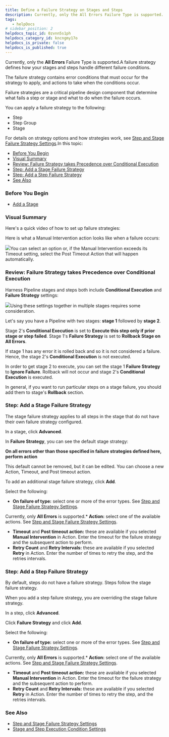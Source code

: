 ```yaml
---
title: Define a Failure Strategy on Stages and Steps
description: Currently, only the All Errors Failure Type is supported. A failure strategy defines how your stages and steps handle different failure conditions. The failure strategy contains error conditions that…
tags: 
   - helpDocs
# sidebar_position: 2
helpdocs_topic_id: 0zvnn5s1ph
helpdocs_category_id: kncngmy17o
helpdocs_is_private: false
helpdocs_is_published: true
---
```


Currently, only the **All Errors** Failure Type is supported.A failure strategy defines how your stages and steps handle different failure conditions.

The failure strategy contains error conditions that must occur for the strategy to apply, and actions to take when the conditions occur.

Failure strategies are a critical pipeline design component that determine what fails a step or stage and what to do when the failure occurs.

You can apply a failure strategy to the following:

* Step
* Step Group
* Stage

For details on strategy options and how strategies work, see [Step and Stage Failure Strategy Settings](/article/htrur23poj-step-failure-strategy-settings).In this topic:

* [Before You Begin](https://ngdocs.harness.io/article/0zvnn5s1ph-define-a-failure-strategy-on-stages-and-steps#before_you_begin)
* [Visual Summary](https://ngdocs.harness.io/article/0zvnn5s1ph-define-a-failure-strategy-on-stages-and-steps#visual_summary)
* [Review: Failure Strategy takes Precedence over Conditional Execution](#review_failure_strategy_takes_precedence_over_conditional_execution)
* [Step: Add a Stage Failure Strategy](https://ngdocs.harness.io/article/0zvnn5s1ph-define-a-failure-strategy-on-stages-and-steps#step_add_a_stage_failure_strategy)
* [Step: Add a Step Failure Strategy](https://ngdocs.harness.io/article/0zvnn5s1ph-define-a-failure-strategy-on-stages-and-steps#step_add_a_step_failure_strategy)
* [See Also](https://ngdocs.harness.io/article/0zvnn5s1ph-define-a-failure-strategy-on-stages-and-steps#see_also)

### Before You Begin

* [Add a Stage](/article/2chyf1acil-add-a-stage)

### Visual Summary

Here's a quick video of how to set up failure strategies:

Here is what a Manual Intervention action looks like when a failure occurs:

![](https://files.helpdocs.io/i5nl071jo5/articles/0zvnn5s1ph/1622583869478/image.png)You can select an option or, if the Manual Intervention exceeds its Timeout setting, select the Post Timeout Action that will happen automatically.

### Review: Failure Strategy takes Precedence over Conditional Execution

Harness Pipeline stages and steps both include **Conditional Execution** and **Failure Strategy** settings:

![](https://files.helpdocs.io/i5nl071jo5/articles/i36ibenkq2/1642460921687/clean-shot-2022-01-17-at-15-08-32.png)Using these settings together in multiple stages requires some consideration.

Let's say you have a Pipeline with two stages: **stage 1** followed by **stage 2**. 

Stage 2's **Conditional Execution** is set to **Execute this step only if prior stage or step failed**. Stage 1's **Failure Strategy** is set to **Rollback Stage on All Errors**.

If stage 1 has any error it is rolled back and so it is not considered a failure. Hence, the stage 2's **Conditional Execution** is not executed.

In order to get stage 2 to execute, you can set the stage 1 **Failure Strategy** to **Ignore Failure**. Rollback will not occur and stage 2's **Conditional Execution** is executed.

In general, if you want to run particular steps on a stage failure, you should add them to stage's **Rollback** section.

### Step: Add a Stage Failure Strategy

The stage failure strategy applies to all steps in the stage that do not have their own failure strategy configured.

In a stage, click **Advanced**.

In **Failure Strategy**, you can see the default stage strategy:

**On all errors other than those specified in failure strategies defined here, perform action**

This default cannot be removed, but it can be edited. You can choose a new Action, Timeout, and Post timeout action.

To add an additional stage failure strategy, click **Add**.

Select the following:

* **On failure of type:** select one or more of the error types. See [Step and Stage Failure Strategy Settings](/article/htrur23poj-step-failure-strategy-settings).

Currently, only **All Errors** is supported.* **Action:** select one of the available actions. See [Step and Stage Failure Strategy Settings](/article/htrur23poj-step-failure-strategy-settings).
* **Timeout** and **Post timeout action:** these are available if you selected **Manual Intervention** in Action. Enter the timeout for the failure strategy and the subsequent action to perform.
* **Retry Count** and **Retry Intervals:** these are available if you selected **Retry** in Action. Enter the number of times to retry the step, and the retries intervals.

### Step: Add a Step Failure Strategy

By default, steps do not have a failure strategy. Steps follow the stage failure strategy.

When you add a step failure strategy, you are overriding the stage failure strategy.

In a step, click **Advanced**.

Click **Failure Strategy** and click **Add**.

Select the following:

* **On failure of type:** select one or more of the error types. See [Step and Stage Failure Strategy Settings](/article/htrur23poj-step-failure-strategy-settings).

Currently, only **All Errors** is supported.* **Action:** select one of the available actions. See [Step and Stage Failure Strategy Settings](/article/htrur23poj-step-failure-strategy-settings).
* **Timeout** and **Post timeout action:** these are available if you selected **Manual Intervention** in Action. Enter the timeout for the failure strategy and the subsequent action to perform.
* **Retry Count** and **Retry Intervals:** these are available if you selected **Retry** in Action. Enter the number of times to retry the step, and the retries intervals.

### See Also

* [Step and Stage Failure Strategy Settings](/article/htrur23poj-step-failure-strategy-settings)
* [Stage and Step Execution Condition Settings](/article/i36ibenkq2-step-skip-condition-settings)


